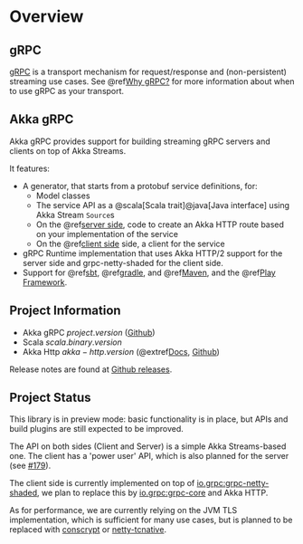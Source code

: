 # Overview

## gRPC

[gRPC](https://grpc.io) is a transport mechanism for request/response and (non-persistent) streaming use cases. See
@ref[Why gRPC?](whygrpc.md) for more information about when to use gRPC as your transport.

## Akka gRPC

Akka gRPC provides support for building streaming gRPC servers and clients on top
of Akka Streams.

It features:

 * A generator, that starts from a protobuf service definitions, for:
    - Model classes
    - The service API as a @scala[Scala trait]@java[Java interface] using Akka Stream `Source`s
    - On the @ref[server side](server/index.md), code to create an Akka HTTP route based on your implementation of the service
    - On the @ref[client side](client/index.md) side, a client for the service
 * gRPC Runtime implementation that uses Akka HTTP/2 support for the server side and grpc-netty-shaded for the client side. 
 * Support for @ref[sbt](buildtools/sbt.md), @ref[gradle](buildtools/gradle.md), and @ref[Maven](buildtools/maven.md),
   and the @ref[Play Framework](play-framework.md).  

## Project Information

* Akka gRPC $project.version$ ([Github](https://github.com/akka/akka-grpc))
* Scala $scala.binary.version$
* Akka Http $akka-http.version$ (@extref[Docs](akka-http:index.html), [Github](https://github.com/akka/akka-http))

Release notes are found at [Github releases](https://github.com/akka/akka-grpc/releases).

## Project Status

This library is in preview mode: basic functionality is in place, but APIs and
build plugins are still expected to be improved.

The API on both sides (Client and Server) is a simple Akka Streams-based one.
The client has a 'power user' API, which is also planned for the server (see [#179](https://github.com/akka/akka-grpc/issues/179)).

The client side is
currently implemented on top of [io.grpc:grpc-netty-shaded](https://mvnrepository.com/artifact/io.grpc/grpc-netty-shaded),
we plan to replace this by [io.grpc:grpc-core](https://mvnrepository.com/artifact/io.grpc/grpc-core) and Akka HTTP.

As for performance, we are currently relying on the JVM TLS implementation,
which is sufficient for many use cases, but is planned to be replaced with
[conscrypt](https://github.com/google/conscrypt) or [netty-tcnative](https://netty.io/wiki/forked-tomcat-native.html).
